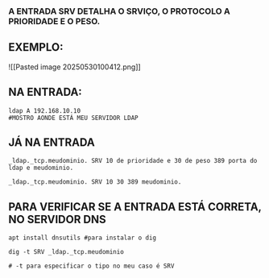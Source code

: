 
### A ENTRADA SRV DETALHA O SRVIÇO, O PROTOCOLO A PRIORIDADE E O PESO.

## EXEMPLO:


![[Pasted image 20250530100412.png]]

## NA ENTRADA:
```
ldap A 192.168.10.10 
#MOSTRO AONDE ESTÁ MEU SERVIDOR LDAP
```

## JÁ NA ENTRADA

```
_ldap._tcp.meudominio. SRV 10 de prioridade e 30 de peso 389 porta do ldap e meudominio.

_ldap._tcp.meudominio. SRV 10 30 389 meudominio.

```

## PARA VERIFICAR SE A ENTRADA ESTÁ CORRETA, NO SERVIDOR DNS

```
apt install dnsutils #para instalar o dig

dig -t SRV _ldap._tcp.meudominio 

# -t para especificar o tipo no meu caso é SRV 
```






